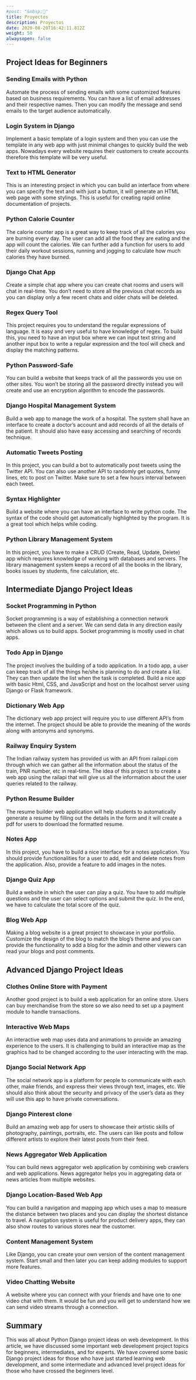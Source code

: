 ```yaml
---
#post: "&nbsp;👋"
title: Proyectos
description: Proyectos
date: 2020-08-20T16:42:11.812Z
weight: 50
alwaysopen: false
---
```


## Project Ideas for Beginners

### Sending Emails with Python

Automate the process of sending emails with some customized features based on business requirements. You can have a list of email addresses and their respective names. Then you can modify the message and send emails to the target audience automatically.

### Login System in Django

Implement a basic template of a login system and then you can use the template in any web app with just minimal changes to quickly build the web apps. Nowadays every website requires their customers to create accounts therefore this template will be very useful.

### Text to HTML Generator

This is an interesting project in which you can build an interface from where you can specify the text and with just a button, it will generate an HTML web page with some stylings. This is useful for creating rapid online documentation of projects.

### Python Calorie Counter

The calorie counter app is a great way to keep track of all the calories you are burning every day. The user can add all the food they are eating and the app will count the calories. We can further add a function for users to add their daily workout sessions, running and jogging to calculate how much calories they have burned.

### Django Chat App

Create a simple chat app where you can create chat rooms and users will chat in real-time. You don’t need to store all the previous chat records as you can display only a few recent chats and older chats will be deleted.

### Regex Query Tool

This project requires you to understand the regular expressions of language. It is easy and very useful to have knowledge of regex. To build this, you need to have an input box where we can input text string and another input box to write a regular expression and the tool will check and display the matching patterns.

### Python Password-Safe

You can build a website that keeps track of all the passwords you use on other sites. You won’t be storing all the password directly instead you will create and use an encryption algorithm to encode the passwords.

### Django Hospital Management System

Build a web app to manage the work of a hospital. The system shall have an interface to create a doctor’s account and add records of all the details of the patient. It should also have easy accessing and searching of records technique.

### Automatic Tweets Posting

In this project, you can build a bot to automatically post tweets using the Twitter API. You can also use another API to randomly get quotes, funny lines, etc to post on Twitter. Make sure to set a few hours interval between each tweet.

### Syntax Highlighter

Build a website where you can have an interface to write python code. The syntax of the code should get automatically highlighted by the program. It is a great tool which helps while coding.

### Python Library Management System

In this project, you have to make a CRUD (Create, Read, Update, Delete) app which requires knowledge of working with databases and servers. The library management system keeps a record of all the books in the library, books issues by students, fine calculation, etc.

## Intermediate Django Project Ideas

### Socket Programming in Python

Socket programming is a way of establishing a connection network between the client and a server. We can send data in any direction easily which allows us to build apps. Socket programming is mostly used in chat apps.

### Todo App in Django

The project involves the building of a todo application. In a todo app, a user can keep track of all the things he/she is planning to do and create a list. They can then update the list when the task is completed. Build a nice app with basic Html, CSS, and JavaScript and host on the localhost server using Django or Flask framework.

### Dictionary Web App

The dictionary web app project will require you to use different API’s from the internet. The project should be able to provide the meaning of the words along with antonyms and synonyms.

### Railway Enquiry System

The Indian railway system has provided us with an API from railapi.com through which we can gather all the information about the status of the train, PNR number, etc in real-time. The idea of this project is to create a web app using the railapi that will give us all the information about the user queries related to the railway.

### Python Resume Builder

The resume builder web application will help students to automatically generate a resume by filling out the details in the form and it will create a pdf for users to download the formatted resume.

### Notes App

In this project, you have to build a nice interface for a notes application. You should provide functionalities for a user to add, edit and delete notes from the application. Also, provide a feature to add images in the notes.

### Django Quiz App

Build a website in which the user can play a quiz. You have to add multiple questions and the user can select options and submit the quiz. In the end, we have to calculate the total score of the quiz.

### Blog Web App

Making a blog website is a great project to showcase in your portfolio. Customize the design of the blog to match the blog’s theme and you can provide the functionality to add a blog for the admin and other viewers can read your blogs and post comments.

## Advanced Django Project Ideas

### Clothes Online Store with Payment

Another good project is to build a web application for an online store. Users can buy merchandise from the store so we also need to set up a payment module to handle transactions.

### Interactive Web Maps

An interactive web map uses data and animations to provide an amazing experience to the users. It is challenging to build an interactive map as the graphics had to be changed according to the user interacting with the map.

### Django Social Network App

The social network app is a platform for people to communicate with each other, make friends, and express their views through text, images, etc. We should also think about the security and privacy of the user’s data as they will use this app to have private conversations.

### Django Pinterest clone

Build an amazing web app for users to showcase their artistic skills of photography, paintings, portraits, etc. The users can like posts and follow different artists to explore their latest posts from their feed.

### News Aggregator Web Application

You can build news aggregator web application by combining web crawlers and web applications. News aggregator helps you in aggregating data or news articles from multiple websites.

### Django Location-Based Web App

You can build a navigation and mapping app which uses a map to measure the distance between two places and you can display the shortest distance to travel. A navigation system is useful for product delivery apps, they can also show routes to various stores near the customer.

### Content Management System

Like Django, you can create your own version of the content management system. Start small and then later you can keep adding modules to support more features.

### Video Chatting Website

A website where you can connect with your friends and have one to one video chat with them. It would be fun and you will get to understand how we can send video streams through a connection.

## Summary

This was all about Python Django project ideas on web development. In this article, we have discussed some important web development project topics for beginners, intermediates, and for experts. We have covered some basic Django project ideas for those who have just started learning web development, and some intermediate and advanced level project ideas for those who have crossed the beginners level.

<!-- ## References

[1] [](https://data-flair.training/blogs/django-project-ideas/)
[2] [Python projects with source code](https://data-flair.training/blogs/python-projects-with-source-code/)
[3] [News Aggregator Web Application](https://data-flair.training/blogs/django-project-news-aggregator-app/)
[4] [Learn to build REST API in Django](https://data-flair.training/blogs/django-rest-framework/)
[5] [Interactive Web Maps](https://en.wikipedia.org/wiki/Web_mapping)
[6] [CITGuru/todoapp](https://github.com/CITGuru/todoapp)
[7] [alamin-mahamud/hospital-management-system](https://github.com/alamin-mahamud/hospital-management-system) -->
